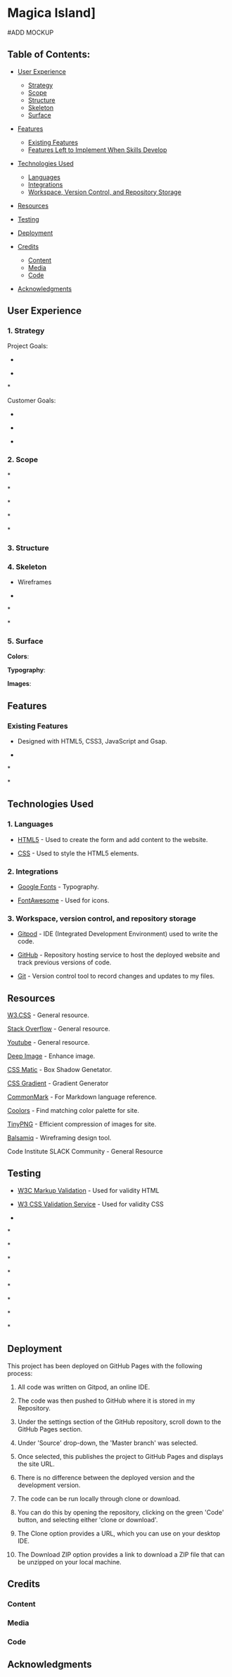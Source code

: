 # Magica Island]

#ADD MOCKUP

## Table of Contents:

- [User Experience](#user-experience)

  - [Strategy](#1-strategy)
  - [Scope](#2-scope)
  - [Structure](#3-structure)
  - [Skeleton](#4-skeleton)
  - [Surface](#5-surface)

- [Features](#features)

  - [Existing Features](#existing-features)
  - [Features Left to Implement When Skills Develop](#features-left-to-implement-when-skills-develop)

- [Technologies Used](#technologies-used)
  - [Languages](#1-languages)
  - [Integrations](#2-integrations)
  - [Workspace, Version Control, and Repository Storage](#3-workspace-version-control-and-repository-storage)
- [Resources](#resources)

- [Testing](#testing)

- [Deployment](#deployment)

- [Credits](#credits)

  - [Content](#content)
  - [Media](#media)
  - [Code](#code)

- [Acknowledgments](#acknowledgments)

## User Experience

### 1. Strategy

Project Goals:

-

*

\*

Customer Goals:

-

*

-

### 2. Scope

\*

\*

\*

\*

\*

### 3. Structure

### 4. Skeleton

- Wireframes

-

\*

\*

### 5. Surface

**Colors**:

**Typography**:

**Images**:

## Features

### Existing Features

- Designed with HTML5, CSS3, JavaScript and Gsap.

-

\*

\*

## Technologies Used

### 1. Languages

- [HTML5](https://en.wikipedia.org/wiki/HTML5) - Used to create the form and add content to the website.

- [CSS](https://en.wikipedia.org/wiki/CSS) - Used to style the HTML5 elements.

### 2. Integrations

- [Google Fonts](https://fonts.google.com/) - Typography.

- [FontAwesome](https://fontawesome.com/) - Used for icons.

### 3. Workspace, version control, and repository storage

- [Gitpod](https://www.gitpod.io/) - IDE (Integrated Development Environment) used to write the code.

- [GitHub](https://github.com/) - Repository hosting service to host the deployed website and track previous versions of code.

- [Git](https://git-scm.com/) - Version control tool to record changes and updates to my files.

## Resources

[W3.CSS](https://www.w3schools.com/w3css/defaulT.asp) - General resource.

[Stack Overflow](https://pt.stackoverflow.com/) - General resource.

[Youtube](https://www.youtube.com/) - General resource.

[Deep Image](https://deep-image.ai/) - Enhance image.

[CSS Matic](https://www.cssmatic.com) - Box Shadow Genetator.

[CSS Gradient](https://cssgradient.io/) - Gradient Generator

[CommonMark](https://commonmark.org/) - For Markdown language reference.

[Coolors](https://coolors.co/) - Find matching color palette for site.

[TinyPNG](https://tinypng.com/) - Efficient compression of images for site.

[Balsamiq](https://balsamiq.com/wireframes/) - Wireframing design tool.

Code Institute SLACK Community - General Resource

## Testing

- [W3C Markup Validation](https://validator.w3.org/) - Used for validity HTML

- [W3 CSS Validation Service](https://jigsaw.w3.org/css-validator/) - Used for validity CSS

-

\*

\*

\*

\*

\*

\*

\*

\*

## Deployment

This project has been deployed on GitHub Pages with the following process:

1. All code was written on Gitpod, an online IDE.

2. The code was then pushed to GitHub where it is stored in my Repository.

3. Under the settings section of the GitHub repository, scroll down to the GitHub Pages section.

4. Under 'Source' drop-down, the 'Master branch' was selected.

5. Once selected, this publishes the project to GitHub Pages and displays the site URL.

6. There is no difference between the deployed version and the development version.

7. The code can be run locally through clone or download.

8. You can do this by opening the repository, clicking on the green 'Code' button, and selecting either 'clone or download'.

9. The Clone option provides a URL, which you can use on your desktop IDE.

10. The Download ZIP option provides a link to download a ZIP file that can be unzipped on your local machine.

## Credits

### Content

### Media

### Code

## Acknowledgments
